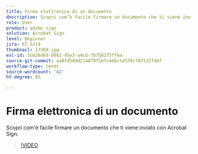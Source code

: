 ```yaml
---
title: Firma elettronica di un documento
description: Scopri com’è facile firmare un documento che ti viene inviato con Acrobat Sign
role: User
product: adobe sign
solution: Acrobat Sign
level: Beginner
jira: KT-5314
thumbnail: 17360.jpg
exl-id: 3c626d69-b982-45e3-a4cb-7b758175ffea
source-git-commit: aa8fd589d214879f2bfcb6bc54576c707532fd6f
workflow-type: tm+mt
source-wordcount: '42'
ht-degree: 0%

---
```


# Firma elettronica di un documento

Scopri com&#39;è facile firmare un documento che ti viene inviato con Acrobat Sign.

>[!VIDEO](https://video.tv.adobe.com/v/344217?quality=12&learn=on&hidetitle=true)
